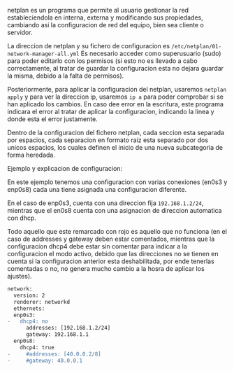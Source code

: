 netplan es un programa que permite al usuario gestionar la red estableciendola en interna, externa y modificando sus propiedades, cambiando asi la configuracion de red del equipo, bien sea cliente o servidor.

La direccion de netplan y su fichero de configuracion es `/etc/netplan/01-network-manager-all.yml`
Es necesario acceder como superusuario (sudo) para poder editarlo con los permisos (si esto no es llevado a cabo correctamente, al tratar de guardar la configuracion esta no dejara guardar la misma, debido a la falta de permisos).

Posteriormente, para aplicar la configuracion del netplan, usaremos `netplan apply` y para ver la direccion ip, usaremos `ip a` para poder comprobar si se han aplicado los cambios.
En caso dee error en la escritura, este programa indicara el error al tratar de aplicar la configuracion, indicando la linea y donde esta el error justamente.

Dentro de la configuracion del fichero netplan, cada seccion esta separada por espacios, cada separacion en formato raiz esta separado por dos unicos espacios, los cuales definen el inicio de una nueva subcategoria de forma heredada.

Ejemplo y explicacion de configuracion:

En este ejemplo tenemos una configuracion con varias conexiones (en0s3 y enp0s8) cada una tiene asignada una configuracion diferente.

En el caso de enp0s3, cuenta con una direccion fija `192.168.1.2/24`, mientras que el en0s8 cuenta con una asignacion de direccion automatica con dhcp.

Todo aquello que este remarcado con rojo es aquello que no funciona (en el caso de addresses y gateway deben estar comentados, mientras que la configuracion dhcp4 debe estar sin comentar para indicar a la configuracion el modo activo, debido que las direcciones no se tienen en cuenta si la configuracion anterior esta deshabilitada, por ende tenerlas comentadas o no, no genera mucho cambio a la hosra de aplicar los ajustes).

```diff
network:
  version: 2
  renderer: networkd
  ethernets:
  enp0s3:
-   dhcp4: no
      addresses: [192.168.1.2/24]
      gateway: 192.168.1.1
  enp0s8:
    dhcp4: true
-     #addresses: [40.0.0.2/8]
-     #gateway: 40.0.0.1
```